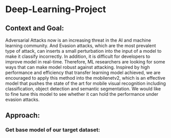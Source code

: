 # Deep-Learning-Project

## Context and Goal:
Adversarial Attacks now is an increasing threat in the AI and machine learning community. And Evasion attacks, which are the most prevalent type of attack, can inserts a small perturbation into the input of a model to make it classify incorrectly.  In addition, it is difficult for developers to improve model in real-time. Therefore, ML researchers are looking for some ways that can make model robust against attacking. 
Inspired by high performance and efficiency that transfer learning model achieved, we are encouraged to apply this method into the mobilenetv2, which is an effective model that pushes the state of the art for mobile visual recognition including classification, object detection and semantic segmentation. We would like to fine tune this model to see whether it can hold the performance under evasion attacks. 

## Approach:
### Get base model of our target dataset:



